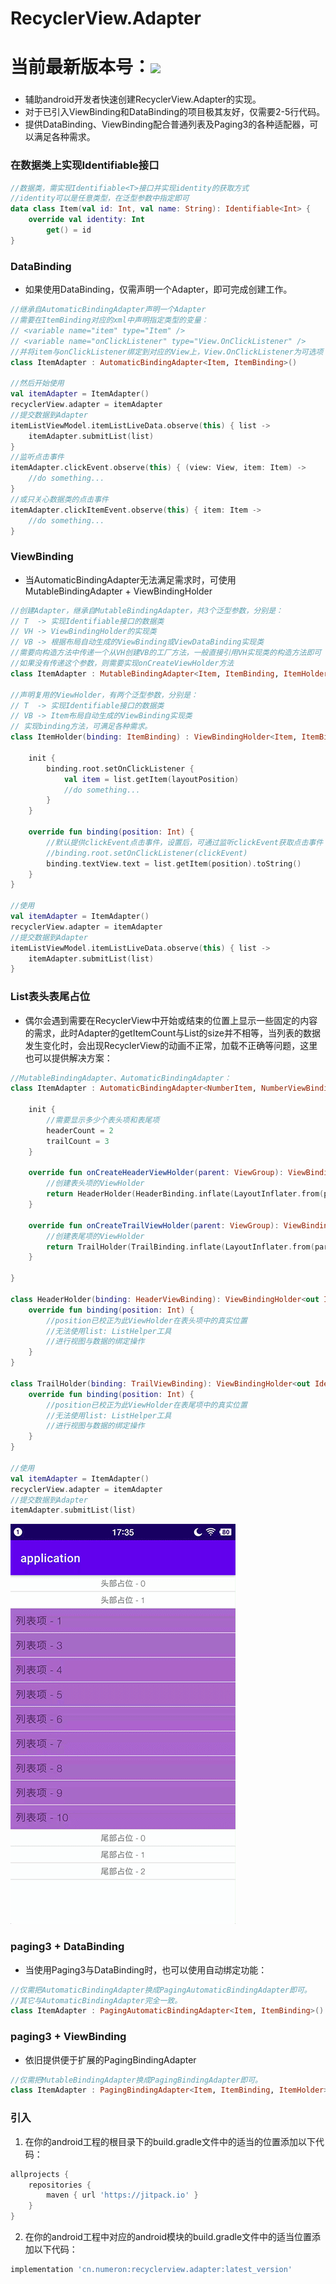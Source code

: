 # RecyclerView.Adapter
# 当前最新版本号：[![](https://jitpack.io/v/cn.numeron/recyclerview.adapter.svg)](https://jitpack.io/#cn.numeron/recyclerview.adapter)

###
* 辅助android开发者快速创建RecyclerView.Adapter的实现。
* 对于已引入ViewBinding和DataBinding的项目极其友好，仅需要2-5行代码。
* 提供DataBinding、ViewBinding配合普通列表及Paging3的各种适配器，可以满足各种需求。

### 在数据类上实现Identifiable<T>接口
```kotlin
//数据类，需实现Identifiable<T>接口并实现identity的获取方式
//identity可以是任意类型，在泛型参数中指定即可
data class Item(val id: Int, val name: String): Identifiable<Int> {
    override val identity: Int 
        get() = id
}
```

### DataBinding
* 如果使用DataBinding，仅需声明一个Adapter，即可完成创建工作。
```kotlin
//继承自AutomaticBindingAdapter声明一个Adapter
//需要在ItemBinding对应的xml中声明指定类型的变量：
// <variable name="item" type="Item" />
// <variable name="onClickListener" type="View.OnClickListener" />
//并将item与onClickListener绑定到对应的View上，View.OnClickListener为可选项
class ItemAdapter : AutomaticBindingAdapter<Item, ItemBinding>()

//然后开始使用
val itemAdapter = ItemAdapter()
recyclerView.adapter = itemAdapter
//提交数据到Adapter
itemListViewModel.itemListLiveData.observe(this) { list ->
    itemAdapter.submitList(list)    
}
//监听点击事件
itemAdapter.clickEvent.observe(this) { (view: View, item: Item) ->
    //do something...
}
//或只关心数据类的点击事件
itemAdapter.clickItemEvent.observe(this) { item: Item ->
    //do something...
}
```

### ViewBinding
* 当AutomaticBindingAdapter无法满足需求时，可使用MutableBindingAdapter + ViewBindingHolder
```kotlin
//创建Adapter，继承自MutableBindingAdapter，共3个泛型参数，分别是：
// T  -> 实现Identifiable接口的数据类
// VH -> ViewBindingHolder的实现类
// VB -> 根据布局自动生成的ViewBinding或ViewDataBinding实现类
//需要向构造方法中传递一个从VH创建VB的工厂方法，一般直接引用VH实现类的构造方法即可
//如果没有传递这个参数，则需要实现onCreateViewHolder方法
class ItemAdapter : MutableBindingAdapter<Item, ItemBinding, ItemHolder>(::ItemHolder)

//声明复用的ViewHolder，有两个泛型参数，分别是：
// T  -> 实现Identifiable接口的数据类
// VB -> Item布局自动生成的ViewBinding实现类
// 实现binding方法，可满足各种需求。
class ItemHolder(binding: ItemBinding) : ViewBindingHolder<Item, ItemBinding>(binding) {

    init {
        binding.root.setOnClickListener {
            val item = list.getItem(layoutPosition)
            //do something...
        }
    }

    override fun binding(position: Int) {
        //默认提供clickEvent点击事件，设置后，可通过监听clickEvent获取点击事件：
        //binding.root.setOnClickListener(clickEvent)
        binding.textView.text = list.getItem(position).toString()
    }
}

//使用
val itemAdapter = ItemAdapter()
recyclerView.adapter = itemAdapter
//提交数据到Adapter
itemListViewModel.itemListLiveData.observe(this) { list ->
    itemAdapter.submitList(list)    
}
```

### List表头表尾占位
* 偶尔会遇到需要在RecyclerView中开始或结束的位置上显示一些固定的内容的需求，此时Adapter的getItemCount与List的size并不相等，当列表的数据发生变化时，会出现RecyclerView的动画不正常，加载不正确等问题，这里也可以提供解决方案：
```kotlin
//MutableBindingAdapter、AutomaticBindingAdapter：
class ItemAdapter : AutomaticBindingAdapter<NumberItem, NumberViewBinding>() {

    init {
        //需要显示多少个表头项和表尾项
        headerCount = 2
        trailCount = 3
    }

    override fun onCreateHeaderViewHolder(parent: ViewGroup): ViewBindingHolder<out Identifiable<*>, ViewBinding> {
        //创建表头项的ViewHolder
        return HeaderHolder(HeaderBinding.inflate(LayoutInflater.from(parent.context), parent, false))
    }

    override fun onCreateTrailViewHolder(parent: ViewGroup): ViewBindingHolder<out Identifiable<*>, ViewBinding> {
        //创建表尾项的ViewHolder
        return TrailHolder(TrailBinding.inflate(LayoutInflater.from(parent.context), parent, false))
    }

}

class HeaderHolder(binding: HeaderViewBinding): ViewBindingHolder<out Identifiable<*>, HeaderViewBinding>(binding) {
    override fun binding(position: Int) {
        //position已校正为此ViewHolder在表头项中的真实位置
        //无法使用list: ListHelper工具
        //进行视图与数据的绑定操作
    }
}

class TrailHolder(binding: TrailViewBinding): ViewBindingHolder<out Identifiable<*>, TrailViewBinding>(binding) {
    override fun binding(position: Int) {
        //position已校正为此ViewHolder在表尾项中的真实位置
        //无法使用list: ListHelper工具
        //进行视图与数据的绑定操作
    }
}

//使用
val itemAdapter = ItemAdapter()
recyclerView.adapter = itemAdapter
//提交数据到Adapter
itemAdapter.submitList(list)    
```

![image](https://raw.githubusercontent.com/xiazunyang/recyclerview.adapter/main/preview.gif)

### paging3 + DataBinding
* 当使用Paging3与DataBinding时，也可以使用自动绑定功能：
```kotlin
//仅需把AutomaticBindingAdapter换成PagingAutomaticBindingAdapter即可。
//其它与AutomaticBindingAdapter完全一致。
class ItemAdapter : PagingAutomaticBindingAdapter<Item, ItemBinding>()
```

### paging3 + ViewBinding
* 依旧提供便于扩展的PagingBindingAdapter
```kotlin
//仅需把MutableBindingAdapter换成PagingBindingAdapter即可。
class ItemAdapter : PagingBindingAdapter<Item, ItemBinding, ItemHolder>(::ItemHolder)
```

### 引入

1.  在你的android工程的根目录下的build.gradle文件中的适当的位置添加以下代码：
```groovy
allprojects {
    repositories {
        maven { url 'https://jitpack.io' }
    }
}
```

2.  在你的android工程中对应的android模块的build.gradle文件中的适当位置添加以下代码：
```groovy
implementation 'cn.numeron:recyclerview.adapter:latest_version'
```